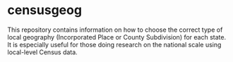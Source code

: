 # censusgeog
This repository contains information on how to choose the correct type of local geography (Incorporated Place or County Subdivision) for each state. It is especially useful for those doing research on the national scale using local-level Census data.
